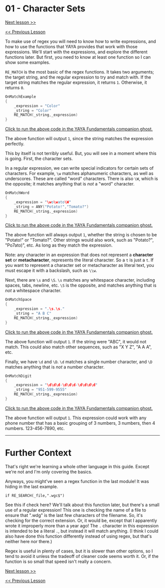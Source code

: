 # 01 - Character Sets

[Next lesson >>]()

[<< Previous Lesson]()

To make use of regex you will need to know how to write expressions, and how to use the functions that YAYA provides that work with those expressions. We'll start with the expressions, and explore the different functions later. But first, you need to know at least one function so I can show some examples.

`RE_MATCH` is the most basic of the regex functions. It takes two arguments; the target string, and the regular expression to try and match with. If the target string matches the regular expression, it returns `1`. Otherwise, it returns `0`.

```c
OnMatchExample
{
	_expression = "Color"
	_string = "Color"
	RE_MATCH(_string,_expression)
}
```

[Click to run the above code in the YAYA Fundamentals companion ghost.](https://zichqec.github.io/s-the-skeleton/jump.html?url=x-ukagaka-link%3Atype%3Devent%26ghost%3DYAYA%20Fundamentals%26info%3DOnExample.M7.L1.MatchExample)

The above function will output `1`, since the string matches the expression perfectly.

This by itself is not terribly useful. But, you will see in a moment where this is going. First, the character sets.

In a regular expression, we can write special indicators for certain sets of characters. For example, `\w` matches alphanumeric characters, as well as underscores. These are called "word" characters. There is also `\W`, which is the opposite; it matches anything that is *not* a "word" character.

```c
OnMatchWord
{
	_expression = "\wo\wato\W"
	_string = ANY("Potato!","Tomato?")
	RE_MATCH(_string,_expression)
}
```

[Click to run the above code in the YAYA Fundamentals companion ghost.](https://zichqec.github.io/s-the-skeleton/jump.html?url=x-ukagaka-link%3Atype%3Devent%26ghost%3DYAYA%20Fundamentals%26info%3DOnExample.M7.L1.MatchWord)

The above function will always output `1`, whether the string is chosen to be "Potato!" or "Tomato?". Other strings would also work, such as "Potato?", "Po7ato)", etc. As long as they match the expression.

Note: any character in an expression that does not represent a **character set** or **metacharacter**, represents the literal character. So a `t` is just a `t`. If you want to represent a character set or metacharacter as literal text, you must escape it with a backslash, such as `\\w`.


Next, there are `\s` and `\S`. `\s` matches any whitespace character, including spaces, tabs, newline, etc. `\S` is the opposite, and matches anything that is *not* a whitespace character.

```c
OnMatchSpace
{
	_expression = ".\s.\s."
	_string = "A B C"
	RE_MATCH(_string,_expression)
}
```

[Click to run the above code in the YAYA Fundamentals companion ghost.](https://zichqec.github.io/s-the-skeleton/jump.html?url=x-ukagaka-link%3Atype%3Devent%26ghost%3DYAYA%20Fundamentals%26info%3DOnExample.M7.L1.MatchSpace)

The above function will output `1`. If the string were "ABC", it would not match. This could also match other sequences, such as "X Y Z", "A A A", etc.

Finally, we have `\d` and `\D`. `\d` matches a single number character, and `\D` matches anything that is *not* a number character.

```c
OnMatchDigit
{
	_expression = "\d\d\d-\d\d\d-\d\d\d\d"
	_string = "951-599-9555"
	RE_MATCH(_string,_expression)
}
```

[Click to run the above code in the YAYA Fundamentals companion ghost.](https://zichqec.github.io/s-the-skeleton/jump.html?url=x-ukagaka-link%3Atype%3Devent%26ghost%3DYAYA%20Fundamentals%26info%3DOnExample.M7.L1.MatchDigit)

The above function will output `1`. This expression could work with any phone number that has a basic grouping of 3 numbers, 3 numbers, then 4 numbers. 123-456-7890, etc.

---

# Further Context

That's right we're learning a whole other language in this guide. Except we're not and I'm only covering the basics.

Anyways, you might've seen a regex function in the last module! It was hiding in the last example.

`if RE_SEARCH(_file,".wgc$")`

See this if check here? We'll talk about this function later, but there's a small use of a regular expression! This one is checking the name of a file to ensure that ".wdg" is the last few characters of the filename. So, it's checking for the correct extension. Or, it would be, except that I apparently wrote it improperly more than a year ago! The `.` character in this expression is intended to be a literal `.`, but instead it will match anything. (I think I could also have done this function differently instead of using regex, but that's neither here nor there.)

Regex is useful in plenty of cases, but it is slower than other options, so I tend to avoid it unless the tradeoff of cleaner code seems worth it. Or, if the function is so small that speed isn't really a concern.

[Next lesson >>]()

[<< Previous Lesson]()